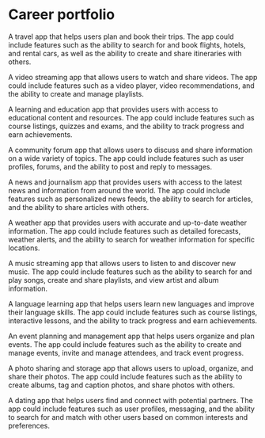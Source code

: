 # Career portfolio

A travel app that helps users plan and book their trips. The app could include features such as the ability to search for and book flights, hotels, and rental cars, as well as the ability to create and share itineraries with others.

A video streaming app that allows users to watch and share videos. The app could include features such as a video player, video recommendations, and the ability to create and manage playlists.

A learning and education app that provides users with access to educational content and resources. The app could include features such as course listings, quizzes and exams, and the ability to track progress and earn achievements.

A community forum app that allows users to discuss and share information on a wide variety of topics. The app could include features such as user profiles, forums, and the ability to post and reply to messages.

A news and journalism app that provides users with access to the latest news and information from around the world. The app could include features such as personalized news feeds, the ability to search for articles, and the ability to share articles with others.

A weather app that provides users with accurate and up-to-date weather information. The app could include features such as detailed forecasts, weather alerts, and the ability to search for weather information for specific locations.

A music streaming app that allows users to listen to and discover new music. The app could include features such as the ability to search for and play songs, create and share playlists, and view artist and album information.

A language learning app that helps users learn new languages and improve their language skills. The app could include features such as course listings, interactive lessons, and the ability to track progress and earn achievements.

An event planning and management app that helps users organize and plan events. The app could include features such as the ability to create and manage events, invite and manage attendees, and track event progress.

A photo sharing and storage app that allows users to upload, organize, and share their photos. The app could include features such as the ability to create albums, tag and caption photos, and share photos with others.

A dating app that helps users find and connect with potential partners. The app could include features such as user profiles, messaging, and the ability to search for and match with other users based on common interests and preferences.
